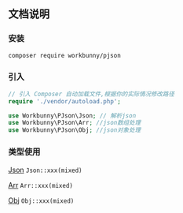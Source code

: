 ## 文档说明

### 安装

```bash
composer require workbunny/pjson
```

### 引入

```php
// 引入 Composer 自动加载文件,根据你的实际情况修改路径
require './vendor/autoload.php';

use Workbunny\PJson\Json; // 解析json
use Workbunny\PJson\Arr; //json数组处理
use Workbunny\PJson\Obj; //json对象处理
```

### 类型使用

[Json](Json.md) `Json::xxx(mixed)`

[Arr](Arr.md) `Arr::xxx(mixed)`

[Obj](Obj.md) `Obj::xxx(mixed)`
